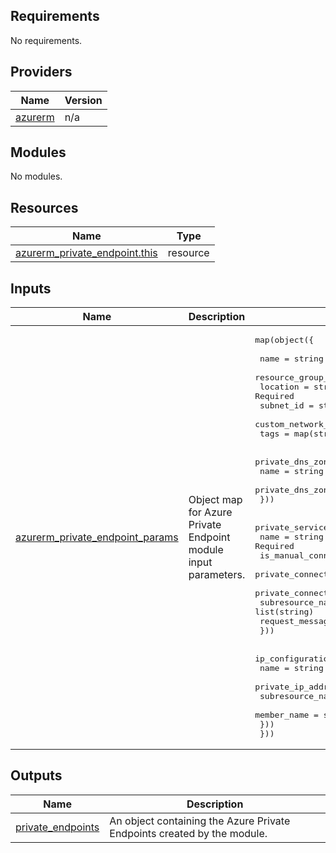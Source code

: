 <!-- BEGIN_TF_DOCS -->
<!-- markdown-table-prettify-ignore-start -->
## Requirements

No requirements.

## Providers

| Name | Version |
|------|---------|
| <a name="provider_azurerm"></a> [azurerm](#provider\_azurerm) | n/a |

## Modules

No modules.

## Resources

| Name | Type |
|------|------|
| [azurerm_private_endpoint.this](https://registry.terraform.io/providers/hashicorp/azurerm/latest/docs/resources/private_endpoint) | resource |

## Inputs

| Name | Description | Type | Default | Required |
|------|-------------|------|---------|:--------:|
| <a name="input_azurerm_private_endpoint_params"></a> [azurerm\_private\_endpoint\_params](#input\_azurerm\_private\_endpoint\_params) | Object map for Azure Private Endpoint module input parameters. | <pre>map(object({<br><br>    name                          = string # Required<br>    resource_group_name           = string # Required<br>    location                      = string # Required<br>    subnet_id                     = string # Required<br>    custom_network_interface_name = string<br>    tags                          = map(string)<br><br>    private_dns_zone_group = list(object({<br>      name                 = string       # Required<br>      private_dns_zone_ids = list(string) # Required<br>    }))<br><br>    private_service_connection = list(object({<br>      name                              = string # Required<br>      is_manual_connection              = bool   # Required<br>      private_connection_resource_id    = string<br>      private_connection_resource_alias = string<br>      subresource_names                 = list(string)<br>      request_message                   = string<br>    }))<br><br>    ip_configuration = list(object({<br>      name               = string # Required<br>      private_ip_address = string # Required<br>      subresource_name   = string<br>      member_name        = string<br>    }))<br>  }))</pre> | n/a | yes |

## Outputs

| Name | Description |
|------|-------------|
| <a name="output_private_endpoints"></a> [private\_endpoints](#output\_private\_endpoints) | An object containing the Azure Private Endpoints created by the module. |
<!-- markdown-table-prettify-ignore-end -->

<!-- END_TF_DOCS -->